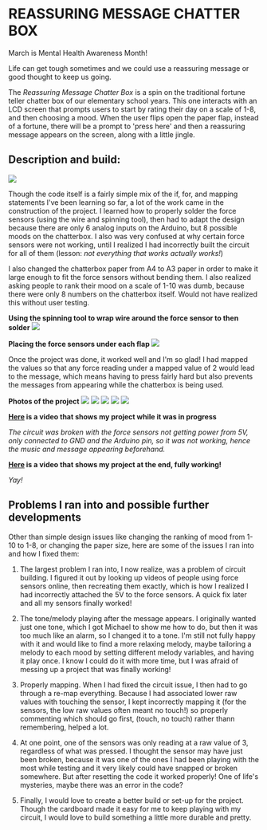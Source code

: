 # REASSURING MESSAGE CHATTER BOX

March is Mental Health Awareness Month!

Life can get tough sometimes and we could use a reassuring message or good thought to keep us going. 

The *Reassuring Message Chatter Box* is a spin on the traditional fortune teller chatter box of our elementary school years. This one interacts with an LCD screen that prompts users to start by rating their day on a scale of 1-8, and then choosing a mood. When the user flips open the paper flap, instead of a fortune, there will be a prompt to 'press here' and then a reassuring message appears on the screen, along with a little jingle.

## Description and build:

![](midtermSchematic.jpg)

Though the code itself is a fairly simple mix of the if, for, and mapping statements I've been learning so far, a lot of the work came in the construction of the project. I learned how to properly solder the force sensors (using the wire and spinning tool), then had to adapt the design because there are only 6 analog inputs on the Arduino, but 8 possible moods on the chatterbox. I also was very confused at why certain force sensors were not working, until I realized I had incorrectly built the circuit for all of them (lesson: *not everything that works actually works!*)

I also changed the chatterbox paper from A4 to A3 paper in order to make it large enough to fit the force sensors without bending them. I also realized asking people to rank their mood on a scale of 1-10 was dumb, because there were only 8 numbers on the chatterbox itself. Would not have realized this without user testing. 

**Using the spinning tool to wrap wire around the force sensor to then solder**
![](midtermBuild1.JPG)

**Placing the force sensors under each flap**
![](midtermBuild2.JPG)

Once the project was done, it worked well and I'm so glad! I had mapped the values so that any force reading under a mapped value of 2 would lead to the message, which means having to press fairly hard but also prevents the messages from appearing while the chatterbox is being used.

**Photos of the project**
![](midterm6.JPG)
![](midterm5.JPG)
![](midterm4.JPG)
![](midterm3.JPG)
![](midterm2.JPG)


**[Here](https://youtu.be/LRDFwVQERRk) is a video that shows my project while it was in progress**

*The circuit was broken with the force sensors not getting power from 5V, only connected to GND and the Arduino pin, so it was not working, hence the music and message appearing beforehand.*

**[Here](https://youtu.be/UsHE58BzGGM) is a video that shows my project at the end, fully working!**

*Yay!*


## Problems I ran into and possible further developments

Other than simple design issues like changing the ranking of mood from 1-10 to 1-8, or changing the paper size, here are some of the issues I ran into and how I fixed them:

1) The largest problem I ran into, I now realize, was a problem of circuit building. I figured it out by looking up videos of people using force sensors online, then recreating them exactly, which is how I realized I had incorrectly attached the 5V to the force sensors. A quick fix later and all my sensors finally worked!

2) The tone/melody playing after the message appears. I originally wanted just one tone, which I got Michael to show me how to do, but then it was too much like an alarm, so I changed it to a tone. I'm still not fully happy with it and would like to find a more relaxing melody, maybe tailoring a melody to each mood by setting different melody variables, and having it play once. I know I could do it with more time, but I was afraid of messing up a project that was finally working!

3) Properly mapping. When I had fixed the circuit issue, I then had to go through a re-map everything. Because I had associated lower raw values with touching the sensor, I kept incorrectly mapping it (for the sensors, the low raw values often meant no touch!) so properly commenting which should go first, (touch, no touch) rather thann remembering, helped a lot.

4) At one point, one of the sensors was only reading at a raw value of 3, regardless of what was pressed. I thought the sensor may have just been broken, because it was one of the ones I had been playing with the most while testing and it very likely could have snapped or broken somewhere. But after resetting the code it worked properly! One of life's mysteries, maybe there was an error in the code?

5) Finally, I would love to create a better build or set-up for the project. Though the cardboard made it easy for me to keep playing with my circuit, I would love to build something a little more durable and pretty.
